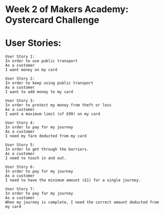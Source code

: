 Week 2 of Makers Academy: Oystercard Challenge
===============================================

User Stories:
==================
```
User Story 1:
In order to use public transport
As a customer
I want money on my card

User Story 2:
In order to keep using public transport
As a customer
I want to add money to my card

User Story 3:
In order to protect my money from theft or loss
As a customer
I want a maximum limit (of £99) on my card

User Story 4:
In order to pay for my journey
As a customer
I need my fare deducted from my card

User Story 5:
In order to get through the barriers.
As a customer
I need to touch in and out.

User Story 6:
In order to pay for my journey
As a customer
I need to have the minimum amount (£1) for a single journey.

User Story 7:
In order to pay for my journey
As a customer
When my journey is complete, I need the correct amount deducted from my card
```
